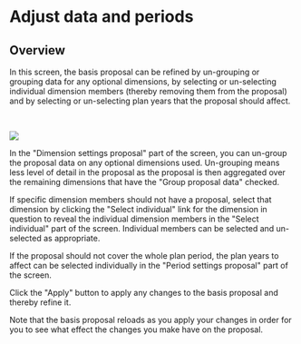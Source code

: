 # Adjust data and periods
## Overview

In this screen, the basis proposal can be refined by un-grouping or grouping data for any optional dimensions, by selecting or un-selecting individual dimension members (thereby removing them from the proposal) and by selecting or un-selecting plan years that the proposal should affect.

<br/>

![](https://profitbasedocs.blob.core.windows.net/plannerimages/account-proposal-adjust-data-and-periods.JPG)

In the "Dimension settings proposal" part of the screen, you can un-group the proposal data on any optional dimensions used. Un-grouping means less level of detail in the proposal as the proposal is then aggregated over the remaining dimensions that have the "Group proposal data" checked.

If specific dimension members should not have a proposal, select that dimension by clicking the "Select individual" link for the dimension in question to reveal the individual dimension members in the "Select individual" part of the screen. Individual members can be selected and un-selected as appropriate.

If the proposal should not cover the whole plan period, the plan years to affect can be selected individually in the "Period settings proposal" part of the screen.

Click the "Apply" button to apply any changes to the basis proposal and thereby refine it.

Note that the basis proposal reloads as you apply your changes in order for you to see what effect the changes you make have on the proposal.